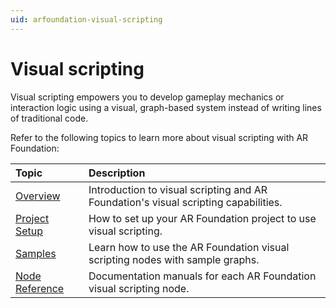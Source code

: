 ```yaml
---
uid: arfoundation-visual-scripting
---
```

# Visual scripting

Visual scripting empowers you to develop gameplay mechanics or interaction logic using a visual, graph-based system instead of writing lines of traditional code.

Refer to the following topics to learn more about visual scripting with AR Foundation:

| Topic | Description |
| :---- | :---------- |
| [Overview](xref:arfoundation-vs-overview) | Introduction to visual scripting and AR Foundation's visual scripting capabilities. |
| [Project Setup](xref:arfoundation-vs-project-setup) | How to set up your AR Foundation project to use visual scripting. |
| [Samples](xref:arfoundation-vs-samples) | Learn how to use the AR Foundation visual scripting nodes with sample graphs. |
| [Node Reference](xref:arfoundation-vs-node-reference) | Documentation manuals for each AR Foundation visual scripting node. |
